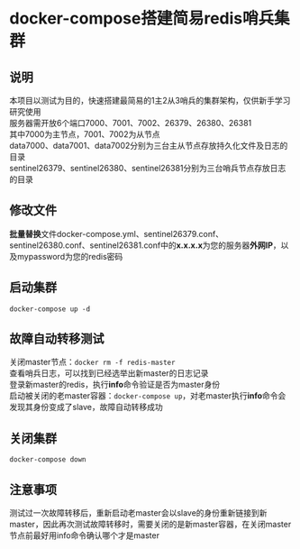 # docker-compose搭建简易redis哨兵集群  

## 说明  
本项目以测试为目的，快速搭建最简易的1主2从3哨兵的集群架构，仅供新手学习研究使用  
服务器需开放6个端口7000、7001、7002、26379、26380、26381  
其中7000为主节点，7001、7002为从节点  
data7000、data7001、data7002分别为三台主从节点存放持久化文件及日志的目录  
sentinel26379、sentinel26380、sentinel26381分别为三台哨兵节点存放日志的目录  

## 修改文件  
**批量替换**文件docker-compose.yml、sentinel26379.conf、sentinel26380.conf、sentinel26381.conf中的**x.x.x.x**为您的服务器**外网IP**，以及mypassword为您的redis密码  

## 启动集群  
```
docker-compose up -d
```

## 故障自动转移测试  
关闭master节点：```docker rm -f redis-master```  
查看哨兵日志，可以找到已经选举出新master的日志记录  
登录新master的redis，执行**info**命令验证是否为master身份  
启动被关闭的老master容器：```docker-compose up```，对老master执行**info**命令会发现其身份变成了slave，故障自动转移成功

## 关闭集群  
```
docker-compose down
```

## 注意事项
测试过一次故障转移后，重新启动老master会以slave的身份重新链接到新master，因此再次测试故障转移时，需要关闭的是新master容器，在关闭master节点前最好用info命令确认哪个才是master  
